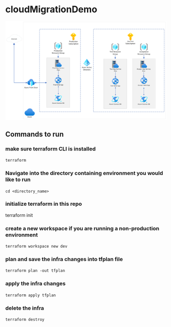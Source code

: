 # cloudMigrationDemo

![MongoDB connected Web app on Azure Architecture diagram](asset/Sentia_Architecture_Diagram.png)

## Commands to run

### make sure terraform CLI is installed

`terraform`

### Navigate into the directory containing environment you would like to run

`cd <directory_name>`

### initialize terraform in this repo

terraform init

### create a new workspace if you are running a non-production environment

`terraform workspace new dev`

### plan and save the infra changes into tfplan file

`terraform plan -out tfplan`

### apply the infra changes

`terraform apply tfplan`

### delete the infra

`terraform destroy`
